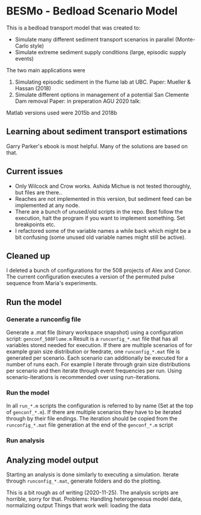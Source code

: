 # BESMo - Bedload Scenario Model
This is a bedload transport model that was created to:
- Simulate many different sediment transport scenarios in parallel (Monte-Carlo style)
- Simulate extreme sediment supply conditions (large, episodic supply events)

The two main applications were
1. Simulating episodic sediment in the flume lab at UBC. Paper:
Mueller & Hassan (2018)
2. Simulate different options in management of a potential San Clemente Dam removal
Paper: in preperation
AGU 2020 talk:

Matlab versions used were 2015b and 2018b

## Learning about sediment transport estimations
Garry Parker's ebook is most helpful. Many of the solutions are based on that.


## Current issues
* Only Wilcock and Crow works. Ashida Michue is not tested thoroughly, but files are there..
* Reaches are not implemented in this version, but sediment feed can be implemented at any node.
* There are a bunch of unused/old scripts in the repo. Best follow the execution, halt the program if you want to implement something. Set breakpoints etc.
* I refactored some of the variable names a while back which might be a bit confusing (some unused old variable names might still be active). 

## Cleaned up
I deleted a bunch of configurations for the 508 projects of Alex and Conor.
The current configuration executes a version of the permuted pulse sequence from Maria's experiments.

## Run the model
### Generate a runconfig file
Generate a .mat file (binary workspace snapshot) using a configuration script: `genconf_508Flume.m`
Result is a `runconfig_*.mat` file that has all variables stored needed for execution.
If there are multiple scenarios of for example grain size distribution or feedrate, 
one `runconfig_*.mat` file is generated per scenario. Each scenario can additionally be
executed for a number of runs each. For example I iterate through grain size distributions
per scenario and then iterate through event frequencies per run.
Using scenario-iterations is recommended over using run-iterations.

### Run the model
In all `run_*.m` scripts the configuration is referred to by name (Set at the top of `genconf_*.m`).
If there are multiple scenarios they have to be iterated through by their file endings.
The iteration should be copied from the `runconfig_*.mat` file generation at the end of the  `genconf_*.m` script

### Run analysis

## Analyzing model output
Starting an analysis is done similarly to executing a simulation. Iterate through 
`runconfig_*.mat`, generate folders and do the plotting.

This is a bit rough as of writing (2020-11-25). The analysis scripts are horrible, sorry for that.
Problems: Handling heterogeneous model data, normalizing output
Things that work well: loading the data


